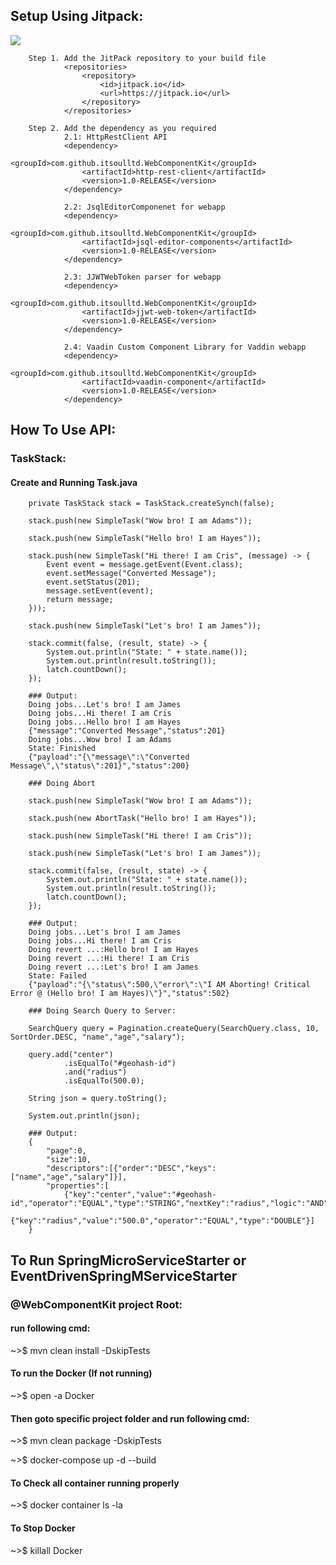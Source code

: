 ## Setup Using Jitpack:

[![](https://jitpack.io/v/itsoulltd/WebComponentKit.svg)](https://jitpack.io/#itsoulltd/WebComponentKit/1.0-RELEASE)

        Step 1. Add the JitPack repository to your build file
                <repositories>
                    <repository>
                        <id>jitpack.io</id>
                        <url>https://jitpack.io</url>
                    </repository>
                </repositories>
                
        Step 2. Add the dependency as you required
                2.1: HttpRestClient API
                <dependency>
                    <groupId>com.github.itsoulltd.WebComponentKit</groupId>
                    <artifactId>http-rest-client</artifactId>
                    <version>1.0-RELEASE</version>
                </dependency>
                
                2.2: JsqlEditorComponenet for webapp
                <dependency>
                    <groupId>com.github.itsoulltd.WebComponentKit</groupId>
                    <artifactId>jsql-editor-components</artifactId>
                    <version>1.0-RELEASE</version>
                </dependency>
                
                2.3: JJWTWebToken parser for webapp
                <dependency>
                    <groupId>com.github.itsoulltd.WebComponentKit</groupId>
                    <artifactId>jjwt-web-token</artifactId>
                    <version>1.0-RELEASE</version>
                </dependency>

                2.4: Vaadin Custom Component Library for Vaddin webapp
                <dependency>
                    <groupId>com.github.itsoulltd.WebComponentKit</groupId>
                    <artifactId>vaadin-component</artifactId>
                    <version>1.0-RELEASE</version>
                </dependency>
                
## How To Use API:

### TaskStack:

#### Create and Running Task.java

        private TaskStack stack = TaskStack.createSynch(false);
        
        stack.push(new SimpleTask("Wow bro! I am Adams"));
        
        stack.push(new SimpleTask("Hello bro! I am Hayes"));
        
        stack.push(new SimpleTask("Hi there! I am Cris", (message) -> {
            Event event = message.getEvent(Event.class);
            event.setMessage("Converted Message");
            event.setStatus(201);
            message.setEvent(event);
            return message;
        }));
        
        stack.push(new SimpleTask("Let's bro! I am James"));
        
        stack.commit(false, (result, state) -> {
            System.out.println("State: " + state.name());
            System.out.println(result.toString());
            latch.countDown();
        });
        
        ### Output:
        Doing jobs...Let's bro! I am James
        Doing jobs...Hi there! I am Cris
        Doing jobs...Hello bro! I am Hayes
        {"message":"Converted Message","status":201}
        Doing jobs...Wow bro! I am Adams
        State: Finished
        {"payload":"{\"message\":\"Converted Message\",\"status\":201}","status":200}
        
        ### Doing Abort
        
        stack.push(new SimpleTask("Wow bro! I am Adams"));
        
        stack.push(new AbortTask("Hello bro! I am Hayes"));
        
        stack.push(new SimpleTask("Hi there! I am Cris"));
        
        stack.push(new SimpleTask("Let's bro! I am James"));
        
        stack.commit(false, (result, state) -> {
            System.out.println("State: " + state.name());
            System.out.println(result.toString());
            latch.countDown();
        });
        
        ### Output:
        Doing jobs...Let's bro! I am James
        Doing jobs...Hi there! I am Cris
        Doing revert ...:Hello bro! I am Hayes
        Doing revert ...:Hi there! I am Cris
        Doing revert ...:Let's bro! I am James
        State: Failed
        {"payload":"{\"status\":500,\"error\":\"I AM Aborting! Critical Error @ (Hello bro! I am Hayes)\"}","status":502}
        
        ### Doing Search Query to Server:
        
        SearchQuery query = Pagination.createQuery(SearchQuery.class, 10, SortOrder.DESC, "name","age","salary");
        
        query.add("center")
                .isEqualTo("#geohash-id")
                .and("radius")
                .isEqualTo(500.0);

        String json = query.toString();
        
        System.out.println(json);
        
        ### Output:
        {   
            "page":0,
            "size":10,
            "descriptors":[{"order":"DESC","keys":["name","age","salary"]}],
            "properties":[
                {"key":"center","value":"#geohash-id","operator":"EQUAL","type":"STRING","nextKey":"radius","logic":"AND"},
                {"key":"radius","value":"500.0","operator":"EQUAL","type":"DOUBLE"}]
        }
        

## To Run SpringMicroServiceStarter or EventDrivenSpringMServiceStarter

### @WebComponentKit project Root:
#### run following cmd:
~>$ mvn clean install -DskipTests

#### To run the Docker (If not running)
~>$ open -a Docker

#### Then goto specific project folder and run following cmd:
~>$ mvn clean package -DskipTests

~>$ docker-compose up -d --build

#### To Check all container running properly
~>$ docker container ls -la

#### To Stop Docker
~>$ killall Docker


